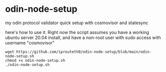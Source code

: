 # odin-node-setup
my odin protocol validator quick setup with cosmovisor and statesync

here's how to use it.  Right now the script assumes you have a working ubuntu server 20.04 install, and have a non-root user with sudo access with username "cosmovisor"

```
wget https://github.com/iprouteth0/odin-node-setup/blob/main/odin-node-setup.sh
chmod +x odin-node-setup.sh
./odin-node-setup.sh
```
